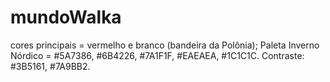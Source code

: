 # mundoWalka

cores principais = vermelho e branco (bandeira da Polônia);
Paleta Inverno Nórdico = #5A7386,  #6B4226, #7A1F1F, #EAEAEA, #1C1C1C.
Contraste:  #3B5161, #7A9BB2.
